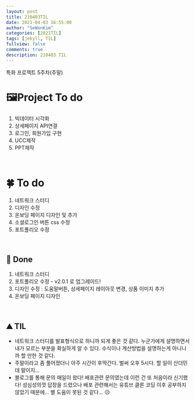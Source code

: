```yaml
---
layout: post
title: 210403TIL 
date: 2021-04-03 16:55:00
author: "SeWonKim"
categories: [2021TIL]
tags: [jekyll, TIL]
fullview: false
comments: true
description: 210403 TIL
---
```


특화 프로젝트 5주차(주말)

# 🖼Project To do

1. 빅데이터 시각화
2. 상세페이지 API연결
3. 로그인, 회원가입 구현
4. UCC제작
5. PPT제작

&nbsp;
&nbsp;

# 🍀 To do

1. 네트워크 스터디
2. 디자인 수정
3. 온보딩 페이지 디자인 및 추가
4. 소셜로그인 버튼 css 수정
5. 포트폴리오 수정
   
&nbsp;
&nbsp;

## 🌳 Done

1. 네트워크 스터디
2. 포트폴리오 수정 - v2.0.1 로 업그레이드!
3. 디자인 수정 : 도움말버튼, 상세페이지 레이아웃 변경, 상품 이미지 추가
4. 온보딩 페이지 디자인

&nbsp;
&nbsp;

## ⛰️ TIL

- 네트워크 스터디를 발표형식으로 하니까 되게 좋은 것 같다. 누군가에게 설명하면서 내가 모르는 부분을 확실하게 알 수 있다. 수식이나 계산방법을 설명하는게 아니니까 할 만한 것 같다.
- 주말이라고 좀 풀어졌더니 아주 시간이 후딱간다. 벌써 오후 5시다. 할 일이 산더민데 말이지...
- 블로그를 통해 문의 매일이 왔다! 배포관련 문의였는데 이런 건 또 처음이라 신기했다! 성심성의껏 답장을 드렸으나 배포 관련해서는 유튜브 클론 코딩 이후 공부하지 않았기 때문에... 별 도움이 못된 것 같다... 😥

